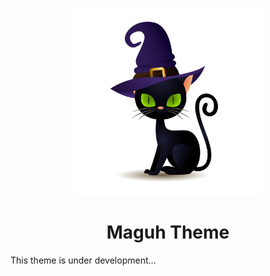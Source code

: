 <p align="center">
  <img height="300" src="images/logo.jpg">
</p>

<h1 align="center">Maguh Theme</h1>



This theme is under development...

